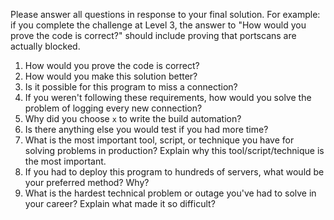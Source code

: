 Please answer all questions in response to your final solution. For example: if you complete the challenge at Level 3, the answer to "How would you prove the code is correct?" should include proving that portscans are actually blocked.

1. How would you prove the code is correct?
2. How would you make this solution better?
3. Is it possible for this program to miss a connection?
4. If you weren't following these requirements, how would you solve the problem of logging every new connection?
5. Why did you choose `x` to write the build automation?
6. Is there anything else you would test if you had more time?
7. What is the most important tool, script, or technique you have for solving problems in production? Explain why this tool/script/technique is the most important.
8. If you had to deploy this program to hundreds of servers, what would be your preferred method? Why?
9. What is the hardest technical problem or outage you've had to solve in your career? Explain what made it so difficult?
